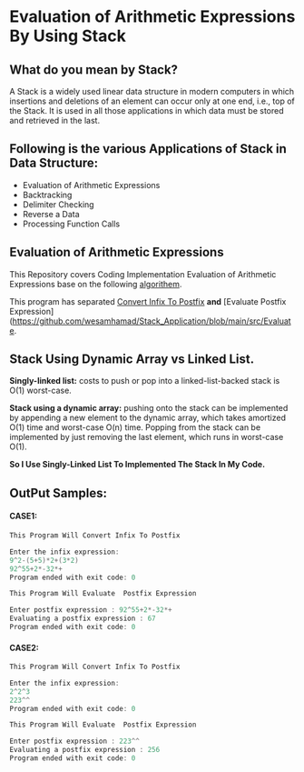 # Evaluation of Arithmetic Expressions By Using Stack

## What do you mean by Stack?
A Stack is a widely used linear data structure in modern computers in which insertions and deletions of an element can occur only at one end, i.e., top of the Stack. It is used in all those applications in which data must be stored and retrieved in the last.

## Following is the various Applications of Stack in Data Structure:
* Evaluation of Arithmetic Expressions
* Backtracking
* Delimiter Checking
* Reverse a Data
* Processing Function Calls

## Evaluation of Arithmetic Expressions
This Repository covers Coding Implementation Evaluation of Arithmetic Expressions base on the following [algorithem](https://github.com/wesamhamad/Stack_Application/blob/main/Stack%20Applications.pdf).

This program has separated [Convert Infix To Postfix](https://github.com/wesamhamad/Stack_Application/blob/main/src/main.cpp) **and** [Evaluate Postfix Expression](https://github.com/wesamhamad/Stack_Application/blob/main/src/Evaluate.

## Stack Using Dynamic Array vs Linked List.

**Singly-linked list:** costs to push or pop into a linked-list-backed stack
is O(1) worst-case.

**Stack using a dynamic array:** pushing onto the stack can be implemented by appending a new element to the dynamic array, which takes amortized O(1) time and worst-case O(n) time. Popping from the stack can be implemented by just removing the last element, which runs in worst-case O(1).

**So I Use Singly-Linked List To Implemented The Stack In My Code.**



## OutPut Samples:
#### CASE1:
```c++
This Program Will Convert Infix To Postfix 

Enter the infix expression:
9^2-(5+5)*2+(3*2)
92^55+2*-32*+
Program ended with exit code: 0

```
```c++
This Program Will Evaluate  Postfix Expression 

Enter postfix expression : 92^55+2*-32*+
Evaluating a postfix expression : 67
Program ended with exit code: 0

```
#### CASE2:
```c++
This Program Will Convert Infix To Postfix        

Enter the infix expression:
2^2^3
223^^
Program ended with exit code: 0

```

```c++
This Program Will Evaluate  Postfix Expression 

Enter postfix expression : 223^^
Evaluating a postfix expression : 256
Program ended with exit code: 0
  
```

